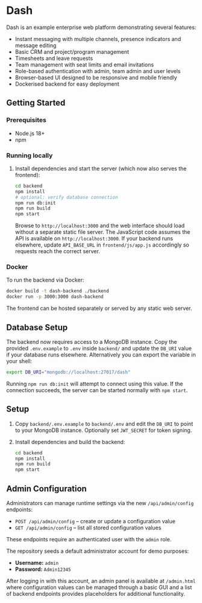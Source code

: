 # Dash

Dash is an example enterprise web platform demonstrating several features:

- Instant messaging with multiple channels, presence indicators and message editing
- Basic CRM and project/program management
- Timesheets and leave requests
- Team management with seat limits and email invitations
- Role-based authentication with admin, team admin and user levels
- Browser-based UI designed to be responsive and mobile friendly
- Dockerised backend for easy deployment

## Getting Started

### Prerequisites
- Node.js 18+
- npm

### Running locally

1. Install dependencies and start the server (which now also serves the
   frontend):
   ```bash
   cd backend
   npm install
   # optional: verify database connection
   npm run db:init
   npm run build
   npm start
   ```
   Browse to `http://localhost:3000` and the web interface should load
   without a separate static file server.
   The JavaScript code assumes the API is available on `http://localhost:3000`.
   If your backend runs elsewhere, update `API_BASE_URL` in
   `frontend/js/app.js` accordingly so requests reach the correct server.

### Docker

To run the backend via Docker:

```bash
docker build -t dash-backend ./backend
docker run -p 3000:3000 dash-backend
```

The frontend can be hosted separately or served by any static web server.

## Database Setup

The backend now requires access to a MongoDB instance. Copy the provided
`.env.example` to `.env` inside `backend/` and update the `DB_URI` value if your
database runs elsewhere. Alternatively you can export the variable in your
shell:

```bash
export DB_URI="mongodb://localhost:27017/dash"
```

Running `npm run db:init` will attempt to connect using this value. If the
connection succeeds, the server can be started normally with `npm start`.

## Setup

1. Copy `backend/.env.example` to `backend/.env` and edit the `DB_URI` to point
   to your MongoDB instance. Optionally set `JWT_SECRET` for token signing.
2. Install dependencies and build the backend:

   ```bash
   cd backend
   npm install
   npm run build
   npm start
   ```

## Admin Configuration

Administrators can manage runtime settings via the new `/api/admin/config`
endpoints:

- `POST /api/admin/config` &ndash; create or update a configuration value
- `GET /api/admin/config` &ndash; list all stored configuration values

These endpoints require an authenticated user with the `admin` role.

The repository seeds a default administrator account for demo purposes:

- **Username:** `admin`
- **Password:** `Admin12345`

After logging in with this account, an admin panel is available at
`/admin.html` where configuration values can be managed through a basic GUI
and a list of backend endpoints provides placeholders for additional
functionality.
